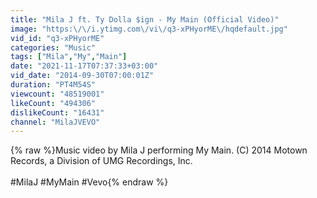 ```yaml
---
title: "Mila J ft. Ty Dolla $ign - My Main (Official Video)"
image: "https:\/\/i.ytimg.com\/vi\/q3-xPHyorME\/hqdefault.jpg"
vid_id: "q3-xPHyorME"
categories: "Music"
tags: ["Mila","My","Main"]
date: "2021-11-17T07:37:33+03:00"
vid_date: "2014-09-30T07:00:01Z"
duration: "PT4M54S"
viewcount: "48519001"
likeCount: "494306"
dislikeCount: "16431"
channel: "MilaJVEVO"
---
```

{% raw %}Music video by Mila J performing My Main. (C) 2014 Motown Records, a Division of UMG Recordings, Inc.<br /><br />#MilaJ #MyMain #Vevo{% endraw %}
